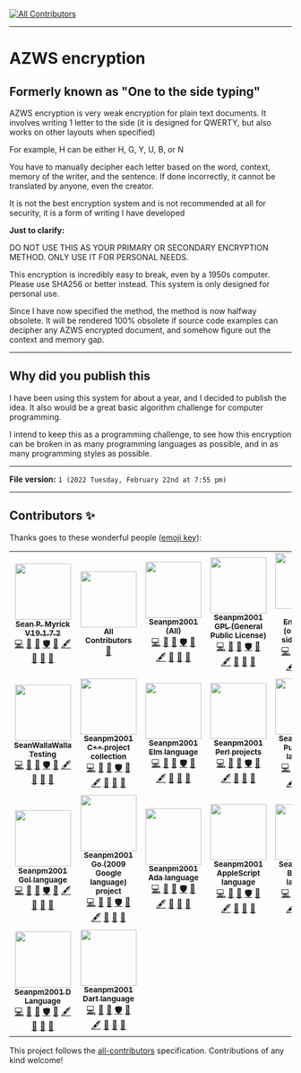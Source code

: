 
<!-- ALL-CONTRIBUTORS-BADGE:START - Do not remove or modify this section -->
[![All Contributors](https://img.shields.io/badge/all_contributors-23-orange.svg?style=flat-square)](#contributors-)
<!-- ALL-CONTRIBUTORS-BADGE:END -->
***

# AZWS encryption

## Formerly known as "One to the side typing"

AZWS encryption is very weak encryption for plain text documents. It involves writing 1 letter to the side (it is designed for QWERTY, but also works on other layouts when specified)

For example, H can be either H, G, Y, U, B, or N

You have to manually decipher each letter based on the word, context, memory of the writer, and the sentence. If done incorrectly, it cannot be translated by anyone, even the creator.

It is not the best encryption system and is not recommended at all for security, it is a form of writing I have developed

**Just to clarify:**

DO NOT USE THIS AS YOUR PRIMARY OR SECONDARY ENCRYPTION METHOD. ONLY USE IT FOR PERSONAL NEEDS.

This encryption is incredibly easy to break, even by a 1950s computer. Please use SHA256 or better instead. This system is only designed for personal use.

Since I have now specified the method, the method is now halfway obsolete. It will be rendered 100% obsolete if source code examples can decipher any AZWS encrypted document, and somehow figure out the context and memory gap.

***

## Why did you publish this

I have been using this system for about a year, and I decided to publish the idea. It also would be a great basic algorithm challenge for computer programming.

I intend to keep this as a programming challenge, to see how this encryption can be broken in as many programming languages as possible, and in as many programming styles as possible.

***

**File version:** `1 (2022 Tuesday, February 22nd at 7:55 pm)`

***

## Contributors ✨

Thanks goes to these wonderful people ([emoji key](https://allcontributors.org/docs/en/emoji-key)):

<!-- ALL-CONTRIBUTORS-LIST:START - Do not remove or modify this section -->
<!-- prettier-ignore-start -->
<!-- markdownlint-disable -->
<table>
  <tr>
    <td align="center"><a href="https://gist.github.com/seanpm2001/7e40a0e13c066a57577d8200b1afc6a3"><img src="https://avatars.githubusercontent.com/u/65933340?v=4?s=100" width="100px;" alt=""/><br /><sub><b>Sean P. Myrick V19.1.7.2</b></sub></a><br /><a href="https://github.com/seanpm2001/AZWS_Encryption/commits?author=seanpm2001" title="Code">💻</a> <a href="https://github.com/seanpm2001/AZWS_Encryption/commits?author=seanpm2001" title="Documentation">📖</a> <a href="#projectManagement-seanpm2001" title="Project Management">📆</a> <a href="#security-seanpm2001" title="Security">🛡️</a> <a href="#data-seanpm2001" title="Data">🔣</a> <a href="#content-seanpm2001" title="Content">🖋</a> <a href="#design-seanpm2001" title="Design">🎨</a> <a href="#maintenance-seanpm2001" title="Maintenance">🚧</a> <a href="#ideas-seanpm2001" title="Ideas, Planning, & Feedback">🤔</a></td>
    <td align="center"><a href="https://allcontributors.org"><img src="https://avatars.githubusercontent.com/u/46410174?v=4?s=100" width="100px;" alt=""/><br /><sub><b>All Contributors</b></sub></a><br /><a href="https://github.com/seanpm2001/AZWS_Encryption/commits?author=all-contributors" title="Documentation">📖</a></td>
    <td align="center"><a href="https://github.com/seanpm2001/"><img src="https://avatars.githubusercontent.com/u/71843643?v=4?s=100" width="100px;" alt=""/><br /><sub><b>Seanpm2001 (All)</b></sub></a><br /><a href="https://github.com/seanpm2001/AZWS_Encryption/commits?author=seanpm2001-all" title="Code">💻</a> <a href="https://github.com/seanpm2001/AZWS_Encryption/commits?author=seanpm2001-all" title="Documentation">📖</a> <a href="#projectManagement-seanpm2001-all" title="Project Management">📆</a> <a href="#security-seanpm2001-all" title="Security">🛡️</a> <a href="#data-seanpm2001-all" title="Data">🔣</a> <a href="#content-seanpm2001-all" title="Content">🖋</a> <a href="#design-seanpm2001-all" title="Design">🎨</a> <a href="#maintenance-seanpm2001-all" title="Maintenance">🚧</a> <a href="#ideas-seanpm2001-all" title="Ideas, Planning, & Feedback">🤔</a></td>
    <td align="center"><a href="https://github.com/Seanpm2001-GPL"><img src="https://avatars.githubusercontent.com/u/86742875?v=4?s=100" width="100px;" alt=""/><br /><sub><b>Seanpm2001 GPL (General Public License)</b></sub></a><br /><a href="https://github.com/seanpm2001/AZWS_Encryption/commits?author=seanpm2001-GPL" title="Code">💻</a> <a href="https://github.com/seanpm2001/AZWS_Encryption/commits?author=seanpm2001-GPL" title="Documentation">📖</a> <a href="#projectManagement-seanpm2001-GPL" title="Project Management">📆</a> <a href="#security-seanpm2001-GPL" title="Security">🛡️</a> <a href="#data-seanpm2001-GPL" title="Data">🔣</a> <a href="#content-seanpm2001-GPL" title="Content">🖋</a> <a href="#design-seanpm2001-GPL" title="Design">🎨</a> <a href="#maintenance-seanpm2001-GPL" title="Maintenance">🚧</a> <a href="#ideas-seanpm2001-GPL" title="Ideas, Planning, & Feedback">🤔</a></td>
    <td align="center"><a href="https://github.com/AZWS-Encryption"><img src="https://avatars.githubusercontent.com/u/103292604?v=4?s=100" width="100px;" alt=""/><br /><sub><b>AZWS Encryption (one to the side typing)</b></sub></a><br /><a href="https://github.com/seanpm2001/AZWS_Encryption/commits?author=AZWS-Encryption" title="Code">💻</a> <a href="https://github.com/seanpm2001/AZWS_Encryption/commits?author=AZWS-Encryption" title="Documentation">📖</a> <a href="#projectManagement-AZWS-Encryption" title="Project Management">📆</a> <a href="#security-AZWS-Encryption" title="Security">🛡️</a> <a href="#data-AZWS-Encryption" title="Data">🔣</a> <a href="#content-AZWS-Encryption" title="Content">🖋</a> <a href="#design-AZWS-Encryption" title="Design">🎨</a> <a href="#maintenance-AZWS-Encryption" title="Maintenance">🚧</a> <a href="#ideas-AZWS-Encryption" title="Ideas, Planning, & Feedback">🤔</a></td>
    <td align="center"><a href="https://github.com/seanpm2001/PhD_In_PHP"><img src="https://avatars.githubusercontent.com/u/83985869?v=4?s=100" width="100px;" alt=""/><br /><sub><b>Seanpm2001 EDU</b></sub></a><br /><a href="https://github.com/seanpm2001/AZWS_Encryption/commits?author=seanpm2001-education" title="Code">💻</a> <a href="https://github.com/seanpm2001/AZWS_Encryption/commits?author=seanpm2001-education" title="Documentation">📖</a> <a href="#projectManagement-seanpm2001-education" title="Project Management">📆</a> <a href="#security-seanpm2001-education" title="Security">🛡️</a> <a href="#data-seanpm2001-education" title="Data">🔣</a> <a href="#content-seanpm2001-education" title="Content">🖋</a> <a href="#design-seanpm2001-education" title="Design">🎨</a> <a href="#maintenance-seanpm2001-education" title="Maintenance">🚧</a> <a href="#ideas-seanpm2001-education" title="Ideas, Planning, & Feedback">🤔</a></td>
    <td align="center"><a href="https://github.com/seanwallawalla-testing"><img src="https://avatars.githubusercontent.com/u/85586105?v=4?s=100" width="100px;" alt=""/><br /><sub><b>Seanpm2001 Testing</b></sub></a><br /><a href="https://github.com/seanpm2001/AZWS_Encryption/commits?author=seanpm2001-testing" title="Code">💻</a> <a href="https://github.com/seanpm2001/AZWS_Encryption/commits?author=seanpm2001-testing" title="Documentation">📖</a> <a href="#projectManagement-seanpm2001-testing" title="Project Management">📆</a> <a href="#security-seanpm2001-testing" title="Security">🛡️</a> <a href="#data-seanpm2001-testing" title="Data">🔣</a> <a href="#content-seanpm2001-testing" title="Content">🖋</a> <a href="#design-seanpm2001-testing" title="Design">🎨</a> <a href="#maintenance-seanpm2001-testing" title="Maintenance">🚧</a> <a href="#ideas-seanpm2001-testing" title="Ideas, Planning, & Feedback">🤔</a></td>
  </tr>
  <tr>
    <td align="center"><a href="https://github.com/seanpm2001/"><img src="https://avatars.githubusercontent.com/u/71898262?v=4?s=100" width="100px;" alt=""/><br /><sub><b>SeanWallaWalla Testing</b></sub></a><br /><a href="https://github.com/seanpm2001/AZWS_Encryption/commits?author=seanwallawalla-testing" title="Code">💻</a> <a href="https://github.com/seanpm2001/AZWS_Encryption/commits?author=seanwallawalla-testing" title="Documentation">📖</a> <a href="#projectManagement-seanwallawalla-testing" title="Project Management">📆</a> <a href="#security-seanwallawalla-testing" title="Security">🛡️</a> <a href="#data-seanwallawalla-testing" title="Data">🔣</a> <a href="#content-seanwallawalla-testing" title="Content">🖋</a> <a href="#design-seanwallawalla-testing" title="Design">🎨</a> <a href="#maintenance-seanwallawalla-testing" title="Maintenance">🚧</a> <a href="#ideas-seanwallawalla-testing" title="Ideas, Planning, & Feedback">🤔</a></td>
    <td align="center"><a href="https://en.wikipedia.org/wiki/C%2B%2B"><img src="https://avatars.githubusercontent.com/u/83990409?v=4?s=100" width="100px;" alt=""/><br /><sub><b>Seanpm2001 C++ project collection</b></sub></a><br /><a href="https://github.com/seanpm2001/AZWS_Encryption/commits?author=seanpm2001-CPP-lang" title="Code">💻</a> <a href="https://github.com/seanpm2001/AZWS_Encryption/commits?author=seanpm2001-CPP-lang" title="Documentation">📖</a> <a href="#projectManagement-seanpm2001-CPP-lang" title="Project Management">📆</a> <a href="#security-seanpm2001-CPP-lang" title="Security">🛡️</a> <a href="#data-seanpm2001-CPP-lang" title="Data">🔣</a> <a href="#content-seanpm2001-CPP-lang" title="Content">🖋</a> <a href="#design-seanpm2001-CPP-lang" title="Design">🎨</a> <a href="#maintenance-seanpm2001-CPP-lang" title="Maintenance">🚧</a> <a href="#ideas-seanpm2001-CPP-lang" title="Ideas, Planning, & Feedback">🤔</a></td>
    <td align="center"><a href="https://github.com/elm"><img src="https://avatars.githubusercontent.com/u/94873709?v=4?s=100" width="100px;" alt=""/><br /><sub><b>Seanpm2001 Elm language</b></sub></a><br /><a href="https://github.com/seanpm2001/AZWS_Encryption/commits?author=seanpm2001-Elm-lang" title="Code">💻</a> <a href="https://github.com/seanpm2001/AZWS_Encryption/commits?author=seanpm2001-Elm-lang" title="Documentation">📖</a> <a href="#projectManagement-seanpm2001-Elm-lang" title="Project Management">📆</a> <a href="#security-seanpm2001-Elm-lang" title="Security">🛡️</a> <a href="#data-seanpm2001-Elm-lang" title="Data">🔣</a> <a href="#content-seanpm2001-Elm-lang" title="Content">🖋</a> <a href="#design-seanpm2001-Elm-lang" title="Design">🎨</a> <a href="#maintenance-seanpm2001-Elm-lang" title="Maintenance">🚧</a> <a href="#ideas-seanpm2001-Elm-lang" title="Ideas, Planning, & Feedback">🤔</a></td>
    <td align="center"><a href="https://github.com/seanpm2001/Perl_Harbor"><img src="https://avatars.githubusercontent.com/u/84095190?v=4?s=100" width="100px;" alt=""/><br /><sub><b>Seanpm2001 Perl projects</b></sub></a><br /><a href="https://github.com/seanpm2001/AZWS_Encryption/commits?author=seanpm2001-Perl-lang" title="Code">💻</a> <a href="https://github.com/seanpm2001/AZWS_Encryption/commits?author=seanpm2001-Perl-lang" title="Documentation">📖</a> <a href="#projectManagement-seanpm2001-Perl-lang" title="Project Management">📆</a> <a href="#security-seanpm2001-Perl-lang" title="Security">🛡️</a> <a href="#data-seanpm2001-Perl-lang" title="Data">🔣</a> <a href="#content-seanpm2001-Perl-lang" title="Content">🖋</a> <a href="#design-seanpm2001-Perl-lang" title="Design">🎨</a> <a href="#maintenance-seanpm2001-Perl-lang" title="Maintenance">🚧</a> <a href="#ideas-seanpm2001-Perl-lang" title="Ideas, Planning, & Feedback">🤔</a></td>
    <td align="center"><a href="https://github.com/Seanpm2001-PureBasic-lang"><img src="https://avatars.githubusercontent.com/u/93060266?v=4?s=100" width="100px;" alt=""/><br /><sub><b>Seanpm2001 PureBASIC language</b></sub></a><br /><a href="https://github.com/seanpm2001/AZWS_Encryption/commits?author=seanpm2001-PureBasic-lang" title="Code">💻</a> <a href="https://github.com/seanpm2001/AZWS_Encryption/commits?author=seanpm2001-PureBasic-lang" title="Documentation">📖</a> <a href="#projectManagement-seanpm2001-PureBasic-lang" title="Project Management">📆</a> <a href="#security-seanpm2001-PureBasic-lang" title="Security">🛡️</a> <a href="#data-seanpm2001-PureBasic-lang" title="Data">🔣</a> <a href="#content-seanpm2001-PureBasic-lang" title="Content">🖋</a> <a href="#design-seanpm2001-PureBasic-lang" title="Design">🎨</a> <a href="#maintenance-seanpm2001-PureBasic-lang" title="Maintenance">🚧</a> <a href="#ideas-seanpm2001-PureBasic-lang" title="Ideas, Planning, & Feedback">🤔</a></td>
    <td align="center"><a href="https://en.wikipedia.org/wiki/HTML5"><img src="https://avatars.githubusercontent.com/u/83990679?v=4?s=100" width="100px;" alt=""/><br /><sub><b>Seanpm2001 HTML5 projects</b></sub></a><br /><a href="https://github.com/seanpm2001/AZWS_Encryption/commits?author=seanpm2001-HTML5-lang" title="Code">💻</a> <a href="https://github.com/seanpm2001/AZWS_Encryption/commits?author=seanpm2001-HTML5-lang" title="Documentation">📖</a> <a href="#projectManagement-seanpm2001-HTML5-lang" title="Project Management">📆</a> <a href="#security-seanpm2001-HTML5-lang" title="Security">🛡️</a> <a href="#data-seanpm2001-HTML5-lang" title="Data">🔣</a> <a href="#content-seanpm2001-HTML5-lang" title="Content">🖋</a> <a href="#design-seanpm2001-HTML5-lang" title="Design">🎨</a> <a href="#maintenance-seanpm2001-HTML5-lang" title="Maintenance">🚧</a> <a href="#ideas-seanpm2001-HTML5-lang" title="Ideas, Planning, & Feedback">🤔</a></td>
    <td align="center"><a href="https://github.com/python/cpython"><img src="https://avatars.githubusercontent.com/u/83988524?v=4?s=100" width="100px;" alt=""/><br /><sub><b>Seanpm2001 Python projects</b></sub></a><br /><a href="https://github.com/seanpm2001/AZWS_Encryption/commits?author=seanpm2001-Python" title="Code">💻</a> <a href="https://github.com/seanpm2001/AZWS_Encryption/commits?author=seanpm2001-Python" title="Documentation">📖</a> <a href="#projectManagement-seanpm2001-Python" title="Project Management">📆</a> <a href="#security-seanpm2001-Python" title="Security">🛡️</a> <a href="#data-seanpm2001-Python" title="Data">🔣</a> <a href="#content-seanpm2001-Python" title="Content">🖋</a> <a href="#design-seanpm2001-Python" title="Design">🎨</a> <a href="#maintenance-seanpm2001-Python" title="Maintenance">🚧</a> <a href="#ideas-seanpm2001-Python" title="Ideas, Planning, & Feedback">🤔</a></td>
  </tr>
  <tr>
    <td align="center"><a href="https://en.wikipedia.org/wiki/Go!_(programming_language)#Conflict_with_Google"><img src="https://avatars.githubusercontent.com/u/85462615?v=4?s=100" width="100px;" alt=""/><br /><sub><b>Seanpm2001 Go! language</b></sub></a><br /><a href="https://github.com/seanpm2001/AZWS_Encryption/commits?author=seanpm2001-Go-lang" title="Code">💻</a> <a href="https://github.com/seanpm2001/AZWS_Encryption/commits?author=seanpm2001-Go-lang" title="Documentation">📖</a> <a href="#projectManagement-seanpm2001-Go-lang" title="Project Management">📆</a> <a href="#security-seanpm2001-Go-lang" title="Security">🛡️</a> <a href="#data-seanpm2001-Go-lang" title="Data">🔣</a> <a href="#content-seanpm2001-Go-lang" title="Content">🖋</a> <a href="#design-seanpm2001-Go-lang" title="Design">🎨</a> <a href="#maintenance-seanpm2001-Go-lang" title="Maintenance">🚧</a> <a href="#ideas-seanpm2001-Go-lang" title="Ideas, Planning, & Feedback">🤔</a></td>
    <td align="center"><a href="https://github.com/seanpm2001/Go-ogle"><img src="https://avatars.githubusercontent.com/u/84039431?v=4?s=100" width="100px;" alt=""/><br /><sub><b>Seanpm2001 Go (2009 Google language) project</b></sub></a><br /><a href="https://github.com/seanpm2001/AZWS_Encryption/commits?author=seanpm2001-GoogleGo-lang" title="Code">💻</a> <a href="https://github.com/seanpm2001/AZWS_Encryption/commits?author=seanpm2001-GoogleGo-lang" title="Documentation">📖</a> <a href="#projectManagement-seanpm2001-GoogleGo-lang" title="Project Management">📆</a> <a href="#security-seanpm2001-GoogleGo-lang" title="Security">🛡️</a> <a href="#data-seanpm2001-GoogleGo-lang" title="Data">🔣</a> <a href="#content-seanpm2001-GoogleGo-lang" title="Content">🖋</a> <a href="#design-seanpm2001-GoogleGo-lang" title="Design">🎨</a> <a href="#maintenance-seanpm2001-GoogleGo-lang" title="Maintenance">🚧</a> <a href="#ideas-seanpm2001-GoogleGo-lang" title="Ideas, Planning, & Feedback">🤔</a></td>
    <td align="center"><a href="https://github.com/seanpm2001/SNU_2D_ProgrammingTools_IDE_Ada"><img src="https://avatars.githubusercontent.com/u/85136315?v=4?s=100" width="100px;" alt=""/><br /><sub><b>Seanpm2001 Ada language</b></sub></a><br /><a href="https://github.com/seanpm2001/AZWS_Encryption/commits?author=seanpm2001-Ada-lang" title="Code">💻</a> <a href="https://github.com/seanpm2001/AZWS_Encryption/commits?author=seanpm2001-Ada-lang" title="Documentation">📖</a> <a href="#projectManagement-seanpm2001-Ada-lang" title="Project Management">📆</a> <a href="#security-seanpm2001-Ada-lang" title="Security">🛡️</a> <a href="#data-seanpm2001-Ada-lang" title="Data">🔣</a> <a href="#content-seanpm2001-Ada-lang" title="Content">🖋</a> <a href="#design-seanpm2001-Ada-lang" title="Design">🎨</a> <a href="#maintenance-seanpm2001-Ada-lang" title="Maintenance">🚧</a> <a href="#ideas-seanpm2001-Ada-lang" title="Ideas, Planning, & Feedback">🤔</a></td>
    <td align="center"><a href="https://developer.apple.com/library/archive/documentation/AppleScript/Conceptual/AppleScriptLangGuide/introduction/ASLR_intro.html"><img src="https://avatars.githubusercontent.com/u/84292940?v=4?s=100" width="100px;" alt=""/><br /><sub><b>Seanpm2001 AppleScript language</b></sub></a><br /><a href="https://github.com/seanpm2001/AZWS_Encryption/commits?author=seanpm2001-AppleScript-lang" title="Code">💻</a> <a href="https://github.com/seanpm2001/AZWS_Encryption/commits?author=seanpm2001-AppleScript-lang" title="Documentation">📖</a> <a href="#projectManagement-seanpm2001-AppleScript-lang" title="Project Management">📆</a> <a href="#security-seanpm2001-AppleScript-lang" title="Security">🛡️</a> <a href="#data-seanpm2001-AppleScript-lang" title="Data">🔣</a> <a href="#content-seanpm2001-AppleScript-lang" title="Content">🖋</a> <a href="#design-seanpm2001-AppleScript-lang" title="Design">🎨</a> <a href="#maintenance-seanpm2001-AppleScript-lang" title="Maintenance">🚧</a> <a href="#ideas-seanpm2001-AppleScript-lang" title="Ideas, Planning, & Feedback">🤔</a></td>
    <td align="center"><a href="https://github.com/Seanpm2001-Batchfile-lang"><img src="https://avatars.githubusercontent.com/u/87458240?v=4?s=100" width="100px;" alt=""/><br /><sub><b>Seanpm2001 Batchfile language</b></sub></a><br /><a href="https://github.com/seanpm2001/AZWS_Encryption/commits?author=seanpm2001-Batchfile-lang" title="Code">💻</a> <a href="https://github.com/seanpm2001/AZWS_Encryption/commits?author=seanpm2001-Batchfile-lang" title="Documentation">📖</a> <a href="#projectManagement-seanpm2001-Batchfile-lang" title="Project Management">📆</a> <a href="#security-seanpm2001-Batchfile-lang" title="Security">🛡️</a> <a href="#data-seanpm2001-Batchfile-lang" title="Data">🔣</a> <a href="#content-seanpm2001-Batchfile-lang" title="Content">🖋</a> <a href="#design-seanpm2001-Batchfile-lang" title="Design">🎨</a> <a href="#maintenance-seanpm2001-Batchfile-lang" title="Maintenance">🚧</a> <a href="#ideas-seanpm2001-Batchfile-lang" title="Ideas, Planning, & Feedback">🤔</a></td>
    <td align="center"><a href="https://github.com/boo-lang"><img src="https://avatars.githubusercontent.com/u/84097218?v=4?s=100" width="100px;" alt=""/><br /><sub><b>Seanpm2001 Boo projects</b></sub></a><br /><a href="https://github.com/seanpm2001/AZWS_Encryption/commits?author=seanpm2001-Boo-lang" title="Code">💻</a> <a href="https://github.com/seanpm2001/AZWS_Encryption/commits?author=seanpm2001-Boo-lang" title="Documentation">📖</a> <a href="#projectManagement-seanpm2001-Boo-lang" title="Project Management">📆</a> <a href="#security-seanpm2001-Boo-lang" title="Security">🛡️</a> <a href="#data-seanpm2001-Boo-lang" title="Data">🔣</a> <a href="#content-seanpm2001-Boo-lang" title="Content">🖋</a> <a href="#design-seanpm2001-Boo-lang" title="Design">🎨</a> <a href="#maintenance-seanpm2001-Boo-lang" title="Maintenance">🚧</a> <a href="#ideas-seanpm2001-Boo-lang" title="Ideas, Planning, & Feedback">🤔</a></td>
    <td align="center"><a href="https://en.wikipedia.org/wiki/C_(programming_language)"><img src="https://avatars.githubusercontent.com/u/84035841?v=4?s=100" width="100px;" alt=""/><br /><sub><b>Seanpm2001 C programming language projects</b></sub></a><br /><a href="https://github.com/seanpm2001/AZWS_Encryption/commits?author=seanpm2001-C-lang" title="Code">💻</a> <a href="https://github.com/seanpm2001/AZWS_Encryption/commits?author=seanpm2001-C-lang" title="Documentation">📖</a> <a href="#projectManagement-seanpm2001-C-lang" title="Project Management">📆</a> <a href="#security-seanpm2001-C-lang" title="Security">🛡️</a> <a href="#data-seanpm2001-C-lang" title="Data">🔣</a> <a href="#content-seanpm2001-C-lang" title="Content">🖋</a> <a href="#design-seanpm2001-C-lang" title="Design">🎨</a> <a href="#maintenance-seanpm2001-C-lang" title="Maintenance">🚧</a> <a href="#ideas-seanpm2001-C-lang" title="Ideas, Planning, & Feedback">🤔</a></td>
  </tr>
  <tr>
    <td align="center"><a href="https://github.com/dlang/dmd"><img src="https://avatars.githubusercontent.com/u/84207209?v=4?s=100" width="100px;" alt=""/><br /><sub><b>Seanpm2001 D Language</b></sub></a><br /><a href="https://github.com/seanpm2001/AZWS_Encryption/commits?author=seanpm2001-D-lang" title="Code">💻</a> <a href="https://github.com/seanpm2001/AZWS_Encryption/commits?author=seanpm2001-D-lang" title="Documentation">📖</a> <a href="#projectManagement-seanpm2001-D-lang" title="Project Management">📆</a> <a href="#security-seanpm2001-D-lang" title="Security">🛡️</a> <a href="#data-seanpm2001-D-lang" title="Data">🔣</a> <a href="#content-seanpm2001-D-lang" title="Content">🖋</a> <a href="#design-seanpm2001-D-lang" title="Design">🎨</a> <a href="#maintenance-seanpm2001-D-lang" title="Maintenance">🚧</a> <a href="#ideas-seanpm2001-D-lang" title="Ideas, Planning, & Feedback">🤔</a></td>
    <td align="center"><a href="https://github.com/seanpm2001/SNU_2D_ProgrammingTools_IDE_Dart"><img src="https://avatars.githubusercontent.com/u/85139072?v=4?s=100" width="100px;" alt=""/><br /><sub><b>Seanpm2001 Dart language</b></sub></a><br /><a href="https://github.com/seanpm2001/AZWS_Encryption/commits?author=seanpm2001-Dart-lang" title="Code">💻</a> <a href="https://github.com/seanpm2001/AZWS_Encryption/commits?author=seanpm2001-Dart-lang" title="Documentation">📖</a> <a href="#projectManagement-seanpm2001-Dart-lang" title="Project Management">📆</a> <a href="#security-seanpm2001-Dart-lang" title="Security">🛡️</a> <a href="#data-seanpm2001-Dart-lang" title="Data">🔣</a> <a href="#content-seanpm2001-Dart-lang" title="Content">🖋</a> <a href="#design-seanpm2001-Dart-lang" title="Design">🎨</a> <a href="#maintenance-seanpm2001-Dart-lang" title="Maintenance">🚧</a> <a href="#ideas-seanpm2001-Dart-lang" title="Ideas, Planning, & Feedback">🤔</a></td>
  </tr>
</table>

<!-- markdownlint-restore -->
<!-- prettier-ignore-end -->

<!-- ALL-CONTRIBUTORS-LIST:END -->

This project follows the [all-contributors](https://github.com/all-contributors/all-contributors) specification. Contributions of any kind welcome!
